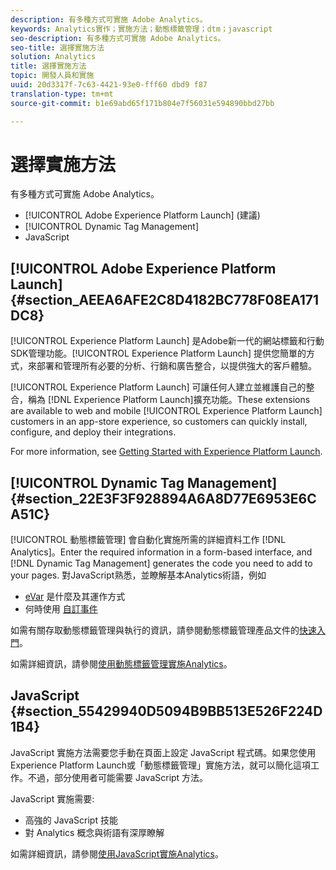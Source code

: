 ```yaml
---
description: 有多種方式可實施 Adobe Analytics。
keywords: Analytics實作；實施方法；動態標籤管理；dtm；javascript
seo-description: 有多種方式可實施 Adobe Analytics。
seo-title: 選擇實施方法
solution: Analytics
title: 選擇實施方法
topic: 開發人員和實施
uuid: 20d3317f-7c63-4421-93e0-fff60 dbd9 f87
translation-type: tm+mt
source-git-commit: b1e69abd65f171b804e7f56031e594890bbd27bb

---
```



# 選擇實施方法

有多種方式可實施 Adobe Analytics。

* [!UICONTROL Adobe Experience Platform Launch] (建議)
* [!UICONTROL Dynamic Tag Management]
* JavaScript

## [!UICONTROL Adobe Experience Platform Launch]{#section_AEEA6AFE2C8D4182BC778F08EA171DC8}

[!UICONTROL Experience Platform Launch] 是Adobe新一代的網站標籤和行動SDK管理功能。[!UICONTROL Experience Platform Launch] 提供您簡單的方式，來部署和管理所有必要的分析、行銷和廣告整合，以提供強大的客戶體驗。

[!UICONTROL Experience Platform Launch] 可讓任何人建立並維護自己的整合，稱為 [!DNL Experience Platform Launch]擴充功能。These extensions are available to web and mobile [!UICONTROL Experience Platform Launch] customers in an app-store experience, so customers can quickly install, configure, and deploy their integrations.

For more information, see [Getting Started with Experience Platform Launch](https://docs.adobelaunch.com/getting-started).

## [!UICONTROL Dynamic Tag Management] {#section_22E3F3F928894A6A8D77E6953E6CA51C}

[!UICONTROL 動態標籤管理] 會自動化實施所需的詳細資料工作 [!DNL Analytics]。Enter the required information in a form-based interface, and [!DNL Dynamic Tag Management] generates the code you need to add to your pages.
對JavaScript熟悉，並瞭解基本Analytics術語，例如

* [eVar](https://marketing.adobe.com/resources/help/en_US/reference/conversion_var_admin.html) 是什麼及其運作方式
* 何時使用 [自訂事件](../../implement/analytics-terminology-basics/c-props-evars/event-custom.md#concept_CDA3C98C85B24A71B4B5C71F24BF918F)

如需有關存取動態標籤管理與執行的資訊，請參閱動態標籤管理產品文件的[快速入門](https://marketing.adobe.com/resources/help/en_US/dtm/get_started.html)。

如需詳細資訊，請參閱[使用動態標籤管理實施Analytics](../../implement/c-implement-with-dtm/dtm-implementation-overview.md)。

## JavaScript {#section_55429940D5094B9BB513E526F224D1B4}

JavaScript 實施方法需要您手動在頁面上設定 JavaScript 程式碼。如果您使用Experience Platform Launch或「動態標籤管理」實施方法，就可以簡化這項工作。不過，部分使用者可能需要 JavaScript 方法。

JavaScript 實施需要:

* 高強的 JavaScript 技能
* 對 Analytics 概念與術語有深厚瞭解

如需詳細資訊，請參閱[使用JavaScript實施Analytics](../../implement/js-implementation/javascript-implementation-overview.md)。
